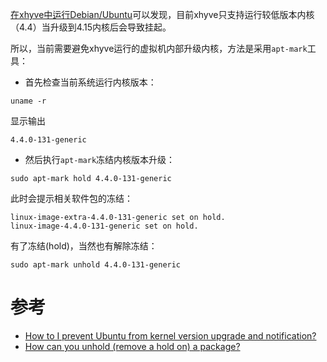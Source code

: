 [在xhyve中运行Debian/Ubuntu](../../../../virtual/xhyve/run_debian_ubuntu_in_xhyve)可以发现，目前xhyve只支持运行较低版本内核（4.4）当升级到4.15内核后会导致挂起。

所以，当前需要避免xhyve运行的虚拟机内部升级内核，方法是采用`apt-mark`工具：

* 首先检查当前系统运行内核版本：

```
uname -r
```

显示输出

```
4.4.0-131-generic
```

* 然后执行`apt-mark`冻结内核版本升级：

```
sudo apt-mark hold 4.4.0-131-generic
```

此时会提示相关软件包的冻结：

```
linux-image-extra-4.4.0-131-generic set on hold.
linux-image-4.4.0-131-generic set on hold.
```

有了冻结(hold)，当然也有解除冻结：

```
sudo apt-mark unhold 4.4.0-131-generic
```

# 参考

* [How to I prevent Ubuntu from kernel version upgrade and notification?](https://askubuntu.com/questions/938494/how-to-i-prevent-ubuntu-from-kernel-version-upgrade-and-notification/938523)
* [How can you unhold (remove a hold on) a package?](https://askubuntu.com/questions/164587/how-can-you-unhold-remove-a-hold-on-a-package)